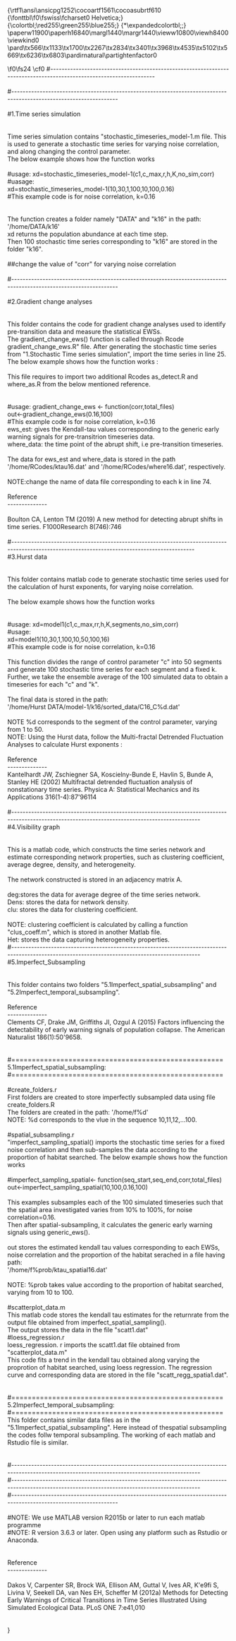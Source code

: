 {\rtf1\ansi\ansicpg1252\cocoartf1561\cocoasubrtf610
{\fonttbl\f0\fswiss\fcharset0 Helvetica;}
{\colortbl;\red255\green255\blue255;}
{\*\expandedcolortbl;;}
\paperw11900\paperh16840\margl1440\margr1440\vieww10800\viewh8400\viewkind0
\pard\tx566\tx1133\tx1700\tx2267\tx2834\tx3401\tx3968\tx4535\tx5102\tx5669\tx6236\tx6803\pardirnatural\partightenfactor0

\f0\fs24 \cf0 #-------------------------------------------------------------------------------------------------------------------\
\
#-------------------------------------------------------------------------------------------------------------------\
\
#1.Time series simulation\
\
\
Time series simulation contains "stochastic_timeseries_model-1.m file. This is used to generate a stochastic time series for varying noise correlation, and along changing the control parameter. \
The below example shows how the function works \
\
#usage: xd=stochastic_timeseries_model-1(c1,c_max,r,h,K,no_sim,corr)\
#uasage:\
xd=stochastic_timeseries_model-1(10,30,1,100,10,100,0.16)\
#This example code is for noise correlation, k=0.16\
\
\
The function creates a folder namely "DATA" and "k16" in the path:\
'/home/DATA/k16'\
xd returns the population abundance at each time step.\
Then 100 stochastic time series corresponding to "k16" are stored in the folder "k16". \
\
##change the value of "corr" for varying noise correlation\
\
#-------------------------------------------------------------------------------------------------------------------\
\
#2.Gradient change analyses\
\
\
This folder contains the code for gradient change analyses used to identify pre-transition data and measure the statistical EWSs.\
The gradient_change_ews() function is called  through Rcode gradient_change_ews.R" file. After generating the stochastic time series from "1.Stochastic Time series simulation", import the time series in line 25. \
The below example shows how the function works :\
\
This file requires to import two additional Rcodes as_detect.R and where_as.R from the below mentioned reference.\
\
\
#usage: gradient_change_ews <- function(corr,total_files)\
out<-gradient_change_ews(0.16,100)\
#This example code is for noise correlation, k=0.16\
ews_est: gives the Kendall-tau values corresponding to the generic early warning signals for pre-transitrion timeseries data.\
where_data: the time point of the abrupt shift, i.e pre-transition timeseries.\
\
The data for ews_est and where_data is stored in the path '/home/RCodes/ktau16.dat' and '/home/RCodes/where16.dat', respectively.\
  \
NOTE:change the name of data file corresponding to each k in line 74.\
\
Reference\
--------------\
\
Boulton CA, Lenton TM (2019) A new method for detecting abrupt shifts in time series. F1000Research 8(746):746\
\
#----------------------------------------------------------------------------------------------------------------------------------------------\
#3.Hurst data\
\
\
This folder contains matlab code to generate stochastic time series used for the calculation of hurst exponents, for varying noise correlation.\
\
The below example shows how the function works\
\
\
#usage: xd=model1(c1,c_max,rr,h,K,segments,no_sim,corr)\
#usage:\
xd=model1(10,30,1,100,10,50,100,16)\
#This example code is for noise correlation, k=0.16\
\
This function divides the range of control parameter "c" into 50 segments and generate 100 stochastic time series for each segment and a fixed k.\
Further, we take the ensemble average of the 100 simulated data to obtain a timeseries for each "c" and "k". \
\
The final data is stored  in the path:\
'/home/Hurst DATA/model-1/k16/sorted_data/C16_C%d.dat' \
\
NOTE %d corresponds to the segment of the control parameter, varying from 1 to 50.\
NOTE: Using the Hurst data, follow the Multi-fractal Detrended Fluctuation Analyses to calculate Hurst exponents :\
\
Reference\
--------------\
Kantelhardt JW, Zschiegner SA, Koscielny-Bunde E, Havlin S, Bunde A, Stanley HE (2002) Multifractal detrended fluctuation analysis of nonstationary time series. Physica A: Statistical Mechanics and its Applications 316(1-4):87\'96114\
\
#------------------------------------------------------------------------------------------------------------------------------------------------\
#4.Visibility graph\
\
\
This is a matlab code, which constructs the time series network and estimate corresponding network properties, such as clustering coefficient, average degree, density, and heterogeneity.\
\
The network constructed is stored in an adjacency matrix A.\
\
deg:stores the data for average degree of the time series network.\
Dens: stores the data for network density.\
clu: stores the data for clustering coefficient.\
\
NOTE: clustering coefficient is calculated by calling a function "clus_coeff.m", which is stored in another Matlab file.\
Het: stores the data capturing heterogeneity properties.\
#------------------------------------------------------------------------------------------------------------------------------------------------\
#5.Imperfect_Subsampling\
\
\
This folder contains two folders "5.1Imperfect_spatial_subsampling" and "5.2Imperfect_temporal_subsampling".\
\
Reference\
--------------\
Clements CF, Drake JM, Griffiths JI, Ozgul A (2015) Factors influencing the detectability of early warning signals of population collapse. The American Naturalist 186(1):50\'9658.\
\
\
#====================================================\
5.1Imperfect_spatial_subsampling: \
#====================================================\
\
#create_folders.r\
First folders are created to store imperfectly subsampled data using file create_folders.R\
The folders are created in the path: '/home/f%d'\
NOTE: %d corresponds to the vlue in the sequence 10,11,12,...100.\
\
#spatial_subsampling.r\
"imperfect_sampling_spatial()  imports the stochastic time series for a fixed noise correlation and then sub-samples the data according to the proportion of habitat searched. The below example shows how the function works\
\
#imperfect_sampling_spatial<- function(seq_start,seq_end,corr,total_files)\
out<-imperfect_sampling_spatial(10,100,0.16,100)\
\
This examples subsamples each of the 100 simulated timeseries such that the spatial area investigated varies from 10% to 100%, for noise correlation=0.16.\
Then after spatial-subsampling, it calculates the generic early warning signals using generic_ews().\
\
out stores the estimated kendall tau values corresponding to each EWSs, noise correlation and the proportion of the habitat serached in a file  having path:\
'/home/f%prob/ktau_spatial16.dat' \
\
NOTE: %prob takes value according to the proportion of habitat searched, varying from 10 to 100.\
\
#scatterplot_data.m\
This matlab code stores the kendall tau estimates for the returnrate from the output file obtained from imperfect_spatial_sampling().\
The output stores the data in the file "scatt1.dat"\
#loess_regression.r\
loess_regression. r imports the scatt1.dat file obtained from "scatterplot_data.m"\
This code fits a trend in the kendall tau obtained along varying the proprotion of habitat searched, using loess regression. The regression curve and corresponding data are stored in the file "scatt_regg_spatia1.dat".\
\
\
#====================================================\
5.2Imperfect_temporal_subsampling: \
#====================================================\
This folder contains similar data files as in the "5.1Imperfect_spatial_subsampling". Here instead of thespatial subsampling the codes follw temporal subsampling. The working of each matlab and Rstudio file is similar.\
\
\
#------------------------------------------------------------------------------------------------------------------------------------------------\
#------------------------------------------------------------------------------------------------------------------------------------------------\
#-------------------------------------------------------------------------------------------------------------------\
\
#NOTE: We use MATLAB version R2015b or later to run each matlab programme\
#NOTE: R version 3.6.3 or later. Open using any platform such as Rstudio or Anaconda.\
\
\
Reference\
--------------\
\
Dakos V, Carpenter SR, Brock WA, Ellison AM, Guttal V, Ives AR, K\'e9fi S, Livina V, Seekell DA, van Nes EH, Scheffer M (2012a) Methods for Detecting Early Warnings of Critical Transitions in Time Series Illustrated Using Simulated Ecological Data. PLoS ONE 7:e41,010\
\
\
}
